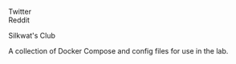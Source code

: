 Twitter<br>
Reddit<br>

Silkwat's Club<br>

A collection of Docker Compose and config files for use in the lab.
